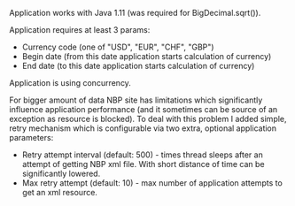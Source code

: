 <p>Application works with Java 1.11 (was required for BigDecimal.sqrt()). </p>

<p>Application requires at least 3 params:</p> 
<ul>
<li> Currency code (one of "USD", "EUR", "CHF", "GBP")</li>
<li> Begin date (from this date application starts calculation of currency)</li>
<li> End date (to this date application starts calculation of currency)</li>
</ul>
<p> Application is using concurrency. </p>

For bigger amount of data NBP site has limitations which significantly influence application performance 
(and it sometimes can be source of an exception as resource is blocked). To deal with this problem I 
added simple, retry mechanism which is configurable via two extra, optional application parameters:
<ul>
<li> Retry attempt interval (default: 500) - times thread sleeps after an attempt of getting NBP xml file.
    With short distance of time can be significantly lowered.</li>
<li> Max retry attempt (default: 10) - max number of application attempts to get an xml resource.</li>
</ul>

